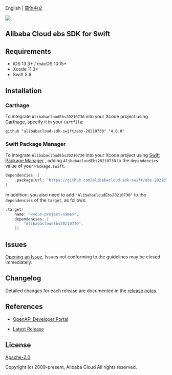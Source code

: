English | [简体中文](README-CN.md)

![](https://aliyunsdk-pages.alicdn.com/icons/AlibabaCloud.svg)

## Alibaba Cloud ebs SDK for Swift

## Requirements

- iOS 13.3+ / macOS 10.15+
- Xcode 11.3+
- Swift 5.6

## Installation

### Carthage

To integrate `AlibabacloudEbs20210730` into your Xcode project using [Carthage](https://github.com/Carthage/Carthage), specify it in your `Cartfile`:

```ogdl
github "alibabacloud-sdk-swift/ebs-20210730" "4.0.0"
```

### Swift Package Manager

To integrate `AlibabacloudEbs20210730` into your Xcode project using [Swift Package Manager](https://swift.org/package-manager/) , adding `AlibabacloudEbs20210730` to the `dependencies` value of your `Package.swift`.

```swift
dependencies: [
    .package(url: "https://github.com/alibabacloud-sdk-swift/ebs-20210730.git", from: "4.0.0")
]
```

In addition, you also need to add `"AlibabacloudEbs20210730"` to the `dependencies` of the `target`, as follows:

```swift
.target(
    name: "<your-project-name>",
    dependencies: [
        "AlibabacloudEbs20210730",
    ])
```

## Issues

[Opening an Issue](https://github.com/alibabacloud-sdk-swift/ebs-20210730/issues/new), Issues not conforming to the guidelines may be closed immediately.

## Changelog

Detailed changes for each release are documented in the [release notes](./ChangeLog.txt).

## References

* [OpenAPI Developer Portal](https://next.api.alibabacloud.com/home)
- [Latest Release](https://github.com/alibabacloud-sdk-swift/ebs-20210730)

## License

[Apache-2.0](http://www.apache.org/licenses/LICENSE-2.0)

Copyright (c) 2009-present, Alibaba Cloud All rights reserved.
